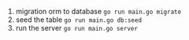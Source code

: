 1. migration orm to database `go run main.go migrate`
2. seed the table `go run main.go db:seed`
3. run the server `go run main.go server`